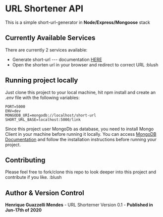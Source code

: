 # URL Shortener API

This is a simple short-url-generator in **Node/Express/Mongoose** stack

## Currently Available Services

There are currently 2 services available:

* Generate short-url --- documentation [HERE](https://gist.github.com/henriquegmendes/9b1067d47006389bb47b8d64c6019d85)
* Open the shorten url in your browser and redirect to correct URL :blush

## Running project locally

Just clone this project to your local machine, hit npm install and create an *.env* file with the following variables:

```
PORT=5000
ENV=dev
MONGODB_URI=mongodb://localhost/short-url
SHORT_URL_BASE=localhost:5000/link
```

Since this project user MongoDb as database, you need to install Mongo Client in your machine before running it locally. You can access [MongoDB Documentation](https://docs.mongodb.com/manual/administration/install-community/) and follow the installation instructions before running your project.

## Contributing

Please feel free to fork/clone this repo to look deeper into this project and contribute if you like. :blush

## Author & Version Control

**Henrique Guazzelli Mendes** - URL Shorterner Version 0.1 - **Published in Jun-17th of 2020**